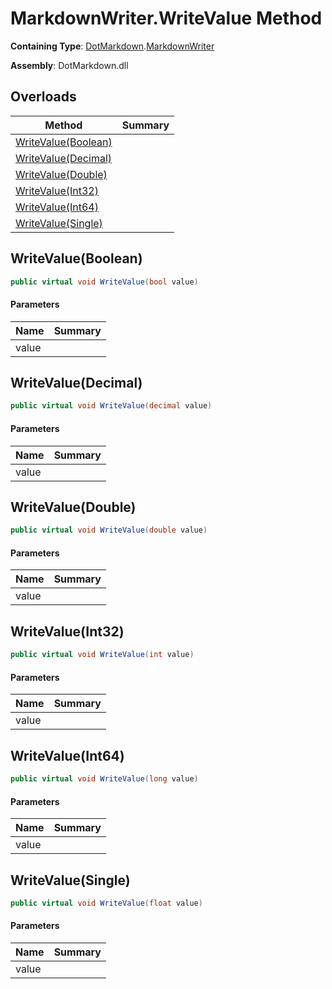 # MarkdownWriter\.WriteValue Method

**Containing Type**: [DotMarkdown](../../README.md)\.[MarkdownWriter](../README.md)

**Assembly**: DotMarkdown\.dll

## Overloads

| Method | Summary |
| ------ | ------- |
| [WriteValue(Boolean)](#DotMarkdown_MarkdownWriter_WriteValue_System_Boolean_) | |
| [WriteValue(Decimal)](#DotMarkdown_MarkdownWriter_WriteValue_System_Decimal_) | |
| [WriteValue(Double)](#DotMarkdown_MarkdownWriter_WriteValue_System_Double_) | |
| [WriteValue(Int32)](#DotMarkdown_MarkdownWriter_WriteValue_System_Int32_) | |
| [WriteValue(Int64)](#DotMarkdown_MarkdownWriter_WriteValue_System_Int64_) | |
| [WriteValue(Single)](#DotMarkdown_MarkdownWriter_WriteValue_System_Single_) | |

## WriteValue\(Boolean\)<a name="DotMarkdown_MarkdownWriter_WriteValue_System_Boolean_"></a>

```csharp
public virtual void WriteValue(bool value)
```

#### Parameters

| Name | Summary |
| ---- | ------- |
| value | |

## WriteValue\(Decimal\)<a name="DotMarkdown_MarkdownWriter_WriteValue_System_Decimal_"></a>

```csharp
public virtual void WriteValue(decimal value)
```

#### Parameters

| Name | Summary |
| ---- | ------- |
| value | |

## WriteValue\(Double\)<a name="DotMarkdown_MarkdownWriter_WriteValue_System_Double_"></a>

```csharp
public virtual void WriteValue(double value)
```

#### Parameters

| Name | Summary |
| ---- | ------- |
| value | |

## WriteValue\(Int32\)<a name="DotMarkdown_MarkdownWriter_WriteValue_System_Int32_"></a>

```csharp
public virtual void WriteValue(int value)
```

#### Parameters

| Name | Summary |
| ---- | ------- |
| value | |

## WriteValue\(Int64\)<a name="DotMarkdown_MarkdownWriter_WriteValue_System_Int64_"></a>

```csharp
public virtual void WriteValue(long value)
```

#### Parameters

| Name | Summary |
| ---- | ------- |
| value | |

## WriteValue\(Single\)<a name="DotMarkdown_MarkdownWriter_WriteValue_System_Single_"></a>

```csharp
public virtual void WriteValue(float value)
```

#### Parameters

| Name | Summary |
| ---- | ------- |
| value | |

